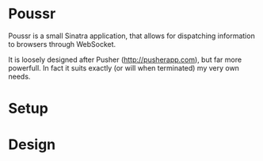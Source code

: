Poussr
==========

Poussr is a small Sinatra application, that allows for dispatching information to 
browsers through WebSocket.

It is loosely designed after Pusher (http://pusherapp.com), but far more powerfull.
In fact it suits exactly (or will when terminated) my very own needs.

Setup
=========


Design
=========
